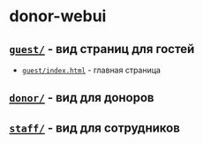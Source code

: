 
# donor-webui
## [`guest/`](guest/) - вид страниц для гостей
 -  [`guest/index.html`](guest/index.html) - главная страница

## [`donor/`](donor/) - вид для доноров

## [`staff/`](staff/) - вид для сотрудников
